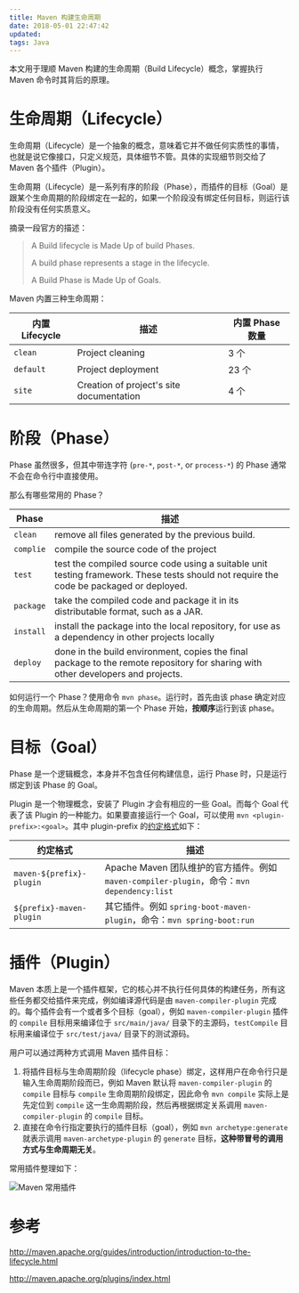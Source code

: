 ```yaml
---
title: Maven 构建生命周期
date: 2018-05-01 22:47:42
updated:
tags: Java
---
```


本文用于理顺 Maven 构建的生命周期（Build Lifecycle）概念，掌握执行 Maven 命令时其背后的原理。

# 生命周期（Lifecycle）

生命周期（Lifecycle）是一个抽象的概念，意味着它并不做任何实质性的事情，也就是说它像接口，只定义规范，具体细节不管。具体的实现细节则交给了 Maven 各个插件（Plugin）。

生命周期（Lifecycle）是一系列有序的阶段（Phase），而插件的目标（Goal）是跟某个生命周期的阶段绑定在一起的，如果一个阶段没有绑定任何目标，则运行该阶段没有任何实质意义。

摘录一段官方的描述：

> A Build lifecycle is Made Up of build Phases.
>
> A build phase represents a stage in the lifecycle.
>
> A Build Phase is Made Up of Goals.

Maven 内置三种生命周期：

| 内置 Lifecycle | 描述                                     | 内置 Phase 数量 |
| -------------- | ---------------------------------------- | --------------- |
| `clean`        | Project cleaning                         | 3 个            |
| `default`      | Project deployment                       | 23 个           |
| `site`         | Creation of project's site documentation | 4 个            |

# 阶段（Phase）

Phase 虽然很多，但其中带连字符 (`pre-*`, `post-*`, or `process-*`) 的 Phase 通常不会在命令行中直接使用。

那么有哪些常用的 Phase？

| Phase     | 描述                                                         |
| --------- | ------------------------------------------------------------ |
| `clean`   | remove all files generated by the previous build.            |
| `complie` | compile the source code of the project                       |
| `test`    | test the compiled source code using a suitable unit testing framework. These tests should not require the code be packaged or deployed. |
| `package` | take the compiled code and package it in its distributable format, such as a JAR. |
| `install` | install the package into the local repository, for use as a dependency in other projects locally |
| `deploy`  | done in the build environment, copies the final package to the remote repository for sharing with other developers and projects. |

如何运行一个 Phase？使用命令 `mvn phase`。运行时，首先由该 phase 确定对应的生命周期。然后从生命周期的第一个 Phase 开始，**按顺序**运行到该 phase。

# 目标（Goal）

Phase 是一个逻辑概念，本身并不包含任何构建信息，运行 Phase 时，只是运行绑定到该 Phase 的 Goal。

Plugin 是一个物理概念，安装了 Plugin 才会有相应的一些 Goal。而每个 Goal 代表了该 Plugin 的一种能力。如果要直接运行一个 Goal，可以使用 `mvn <plugin-prefix>:<goal>`。其中 plugin-prefix 的[约定格式](http://maven.apache.org/guides/introduction/introduction-to-plugin-prefix-mapping.html)如下：

| 约定格式                 | 描述                                                         |
| ------------------------ | ------------------------------------------------------------ |
| `maven-${prefix}-plugin` | Apache Maven 团队维护的官方插件。例如 `maven-compiler-plugin`，命令：`mvn dependency:list ` |
| `${prefix}-maven-plugin` | 其它插件。例如 `spring-boot-maven-plugin`，命令：`mvn spring-boot:run` |

# 插件（Plugin）

Maven 本质上是一个插件框架，它的核心并不执行任何具体的构建任务，所有这些任务都交给插件来完成，例如编译源代码是由 `maven-compiler-plugin` 完成的。每个插件会有一个或者多个目标（goal），例如 `maven-compiler-plugin` 插件的 `compile` 目标用来编译位于 `src/main/java/` 目录下的主源码，`testCompile` 目标用来编译位于 `src/test/java/` 目录下的测试源码。

用户可以通过两种方式调用 Maven 插件目标：

1. 将插件目标与生命周期阶段（lifecycle phase）绑定，这样用户在命令行只是输入生命周期阶段而已，例如 Maven 默认将 `maven-compiler-plugin` 的 `compile` 目标与 `compile` 生命周期阶段绑定，因此命令 `mvn compile` 实际上是先定位到 `compile` 这一生命周期阶段，然后再根据绑定关系调用 `maven-compiler-plugin` 的 `compile` 目标。
2. 直接在命令行指定要执行的插件目标（goal），例如 `mvn archetype:generate` 就表示调用 `maven-archetype-plugin` 的 `generate` 目标，**这种带冒号的调用方式与生命周期无关**。

常用插件整理如下：

![Maven 常用插件](/img/java/maven_plugins.png)

# 参考

http://maven.apache.org/guides/introduction/introduction-to-the-lifecycle.html

http://maven.apache.org/plugins/index.html